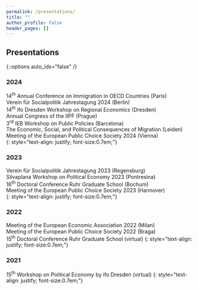 ```yaml
---
permalink: /presentations/
title: ""
author_profile: false
header_pages: []
---
```

## Presentations
{::options auto_ids="false" /}

### 2024
14<sup>th</sup> Annual Conference on Immigration in OECD Countries (Paris)  
Verein für Socialpolitik Jahrestagung 2024 (Berlin)  
14<sup>th</sup> ifo Dresden Workshop on Regional Economics (Dresden)  
Annual Congress of the IIPF (Prague)  
3<sup>rd</sup> IEB Workshop on Public Policies (Barcelona)  
The Economic, Social, and Political Consequences of Migration (Leiden)   
Meeting of the European Public Choice Society 2024 (Vienna)    
{: style="text-align: justify; font-size:0.7em;"}

### 2023
Verein für Socialpolitik Jahrestagung 2023 (Regensburg)  
Silvaplana Workshop on Political Economy 2023 (Pontresina)  
16<sup>th</sup> Doctoral Conference Ruhr Graduate School (Bochum)  
Meeting of the European Public Choice Society 2023 (Hannover)  
{: style="text-align: justify; font-size:0.7em;"}

### 2022
Meeting of the European Economic Association 2022 (Milan)  
Meeting of the European Public Choice Society 2022 (Braga)  
15<sup>th</sup> Doctoral Conference Ruhr Graduate School (virtual)
{: style="text-align: justify; font-size:0.7em;"}

### 2021
15<sup>th</sup> Workshop on Political Economy by ifo Dresden (virtual)
{: style="text-align: justify; font-size:0.7em;"}
